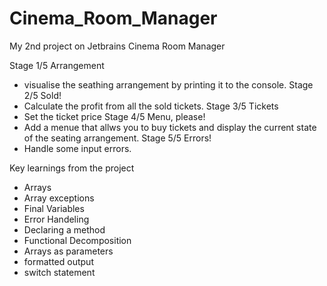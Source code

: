 # Cinema_Room_Manager
 My 2nd project on Jetbrains Cinema Room Manager


 Stage 1/5 Arrangement
  - visualise the seathing arrangement by printing it to the console.
 Stage 2/5 Sold!
  - Calculate the profit from all the sold tickets.
 Stage 3/5 Tickets
  - Set the ticket price
 Stage 4/5 Menu, please!
 - Add a menue that allws you to buy tickets and display the current state of the seating arrangement. 
 Stage 5/5 Errors!
 - Handle some input errors. 

Key learnings from the project
- Arrays
- Array exceptions
- Final Variables
- Error Handeling
- Declaring a method
- Functional Decomposition
- Arrays as parameters
- formatted output
- switch statement
